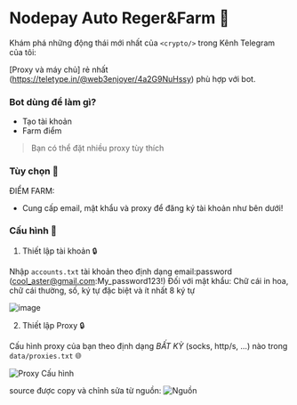 # Nodepay Auto Reger&Farm 🔹

Khám phá những động thái mới nhất của `<crypto/>` trong Kênh Telegram của tôi:

[Proxy và máy chủ] rẻ nhất (https://teletype.in/@web3enjoyer/4a2G9NuHssy) phù hợp với bot.

### Bot dùng để làm gì?
- Tạo tài khoản
- Farm điểm

> Bạn có thể đặt nhiều proxy tùy thích

### Tùy chọn 📧

ĐIỂM FARM:
- Cung cấp email, mật khẩu và proxy để đăng ký tài khoản như bên dưới!

### Cấu hình 📧

1. Thiết lập tài khoản 🔒

Nhập `accounts.txt` tài khoản theo định dạng email:password (cool_aster@gmail.com:My_password123!)
Đối với mật khẩu: Chữ cái in hoa, chữ cái thường, số, ký tự đặc biệt và ít nhất 8 ký tự

![image](https://img3.teletype.in/files/63/b4/63b417ed-d9fb-4aa5-b8a4-1b96e46a57f7.png)

2. Thiết lập Proxy 🔒

Cấu hình proxy của bạn theo định dạng *BẤT KỲ* (socks, http/s, ...) nào trong `data/proxies.txt` 🌐

![Proxy Cấu hình](https://github.com/MsLolita/VeloData/assets/58307006/a2c95484-52b6-497a-b89e-73b89d953d8c)

source được copy và chỉnh sửa từ nguồn: ![Nguồn](https://github.com/MsLolita/Nodepay_plus)